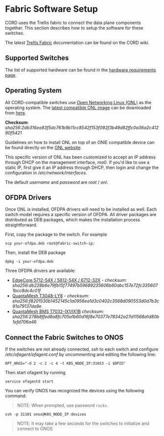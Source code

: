 # Fabric Software Setup

CORD uses the Trellis fabric to connect the data plane components together.
This section describes how to setup the software for these switches.

The latest [Trellis Fabric](https://wiki.opencord.org/display/CORD/Trellis%3A+CORD+Network+Infrastructure) documentation can be found on the CORD wiki.

## Supported Switches

The list of supported hardware can be found in the [hardware requirements page](prereqs/hardware.md).

## Operating System

All CORD-compatible switches use
[Open Networking Linux (ONL)](https://opennetlinux.org/) as the operating system.
The [latest compatible ONL image](https://github.com/opencord/OpenNetworkLinux/releases/download/2017-10-19.2200-1211610/ONL-2.0.0_ONL-OS_2017-10-19.2200-1211610_AMD64_INSTALLED_INSTALLER) can be downloaded from [here](https://github.com/opencord/OpenNetworkLinux/releases/download/2017-10-19.2200-1211610/ONL-2.0.0_ONL-OS_2017-10-19.2200-1211610_AMD64_INSTALLED_INSTALLER).

**Checksum**: *sha256:2db316ea83f5dc761b9b11cc8542f153f092f3b49d82ffc0a36a2c41290f5421*

Guidelines on how to install ONL on top of an ONIE compatible device can be found directly on the [ONL website](https://opennetlinux.org/docs/deploy).

This specific version of ONL has been customized to accept an IP address through DHCP on the management interface, *ma0*. If you'd like to use a static IP, first give
it an IP address through DHCP, then login and change the configuration in
*/etc/network/interfaces*.

The default *username* and *password* are *root* / *onl*.

## OFDPA Drivers

Once ONL is installed, OFDPA drivers will need to be installed as well.
Each switch model requires a specific version of OFDPA. All driver packages are distributed as DEB packages, which makes the installation process straightforward.

First, copy the package to the switch. For example

```shell
scp your-ofdpa.deb root@fabric-switch-ip:
```

Then, install the DEB package

```shell
dpkg -i your-ofdpa.deb
```

Three OFDPA drivers are available:

* [EdgeCore 5712-54X / 5812-54X / 6712-32X](https://github.com/onfsdn/atrium-docs/blob/master/16A/ONOS/builds/ofdpa_3.0.5.5%2Baccton1.7-1_amd64.deb?raw=true) - *checksum: sha256:db228b6e79fb15f77497b59689235606b60abc157e72fc3356071bcc8dc4c01f*
* [QuantaMesh T3048-LY8](https://github.com/onfsdn/atrium-docs/blob/master/16A/ONOS/builds/ofdpa-ly8_0.3.0.5.0-EA5-qct-01.01_amd64.deb?raw=true) - *checksum: sha256:f8201530b1452145c1a0956ea1d3c0402c3568d090553d0d7b3c91a79137da9e*
* [QuantaMesh BMS T7032-IX1/IX1B](https://github.com/onfsdn/atrium-docs/blob/master/16A/ONOS/builds/ofdpa-ix1_0.3.0.5.0-EA5-qct-01.00_amd64.deb?raw=true) *checksum: sha256:278b8ffed8a8fc705a1b60d16f8e70377e78342a27a11568a1d80b1efd706a46*

## Connect the Fabric Switches to ONOS

If the switches are not already connected, ssh to each switch and configure */etc/ofagent/ofagent.conf* by uncommenting and editing the following line:

```shell
OPT_ARGS="-d 2 -c 2 -c 4 -t K8S_NODE_IP:31653 -i $DPID"
```

Then start ofagent by running

```shell
service ofagentd start
```

You can verify ONOS has recognized the devices using the following command:

> NOTE: When prompted, use password `rocks`.

```shell
ssh -p 31101 onos@K8S_NODE_IP devices
```

> NOTE: It may take a few seconds for the switches to initialize and connect to ONOS

